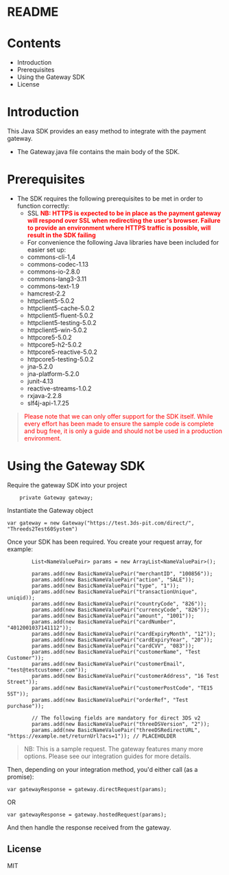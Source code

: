 # README

# Contents
- Introduction
- Prerequisites
- Using the Gateway SDK
- License

# Introduction
This Java SDK provides an easy method to integrate with the payment gateway.
 - The Gateway.java file contains the main body of the SDK.

# Prerequisites
- The SDK requires the following prerequisites to be met in order to function correctly:
    - SSL <span style="color: red">**NB: HTTPS is expected to be in place as the payment gateway will respond over SSL when redirecting the user's browser. Failure to provide an environment where HTTPS traffic is possible, will result in the SDK failing**</span>
    - For convenience the following Java libraries have been included for easier set up:
	- commons-cli-1,4
	- commons-codec-1.13
	- commons-io-2.8.0
	- commons-lang3-3.11
	- commons-text-1.9
	- hamcrest-2.2
	- httpclient5-5.0.2
	- httpclient5-cache-5.0.2
	- httpclient5-fluent-5.0.2
	- httpclient5-testing-5.0.2
	- httpclient5-win-5.0.2
	- httpcore5-5.0.2
	- httpcore5-h2-5.0.2
	- httpcore5-reactive-5.0.2
	- httpcore5-testing-5.0.2
	- jna-5.2.0
	- jna-platform-5.2.0
	- junit-4.13
	- reactive-streams-1.0.2
	- rxjava-2.2.8
	- slf4j-api-1.7.25

> <span style="color: red">Please note that we can only offer support for the SDK itself. While every effort has been made to ensure the sample code is complete and bug free, it is only a guide and should not be used in a production environment.</span>

# Using the Gateway SDK

Require the gateway SDK into your project

```
    private Gateway gateway;
```

Instantiate the Gateway object

```
var gateway = new Gateway("https://test.3ds-pit.com/direct/", "Threeds2Test60System")
```

Once your SDK has been required. You create your request array, for example:
```
        List<NameValuePair> params = new ArrayList<NameValuePair>();

        params.add(new BasicNameValuePair("merchantID", "100856"));
        params.add(new BasicNameValuePair("action", "SALE"));
        params.add(new BasicNameValuePair("type", "1"));
        params.add(new BasicNameValuePair("transactionUnique", uniqid));
        params.add(new BasicNameValuePair("countryCode", "826"));
        params.add(new BasicNameValuePair("currencyCode", "826"));
        params.add(new BasicNameValuePair("amount", "1001"));
        params.add(new BasicNameValuePair("cardNumber", "4012001037141112"));
        params.add(new BasicNameValuePair("cardExpiryMonth", "12"));
        params.add(new BasicNameValuePair("cardExpiryYear", "20"));
        params.add(new BasicNameValuePair("cardCVV", "083"));
        params.add(new BasicNameValuePair("customerName", "Test Customer"));
        params.add(new BasicNameValuePair("customerEmail", "test@testcustomer.com"));
        params.add(new BasicNameValuePair("customerAddress", "16 Test Street"));
        params.add(new BasicNameValuePair("customerPostCode", "TE15 5ST"));
        params.add(new BasicNameValuePair("orderRef", "Test purchase"));

        // The following fields are mandatory for direct 3DS v2
        params.add(new BasicNameValuePair("threeDSVersion", "2"));
        params.add(new BasicNameValuePair("threeDSRedirectURL", "https://example.net/returnUrl?acs=1")); // PLACEHOLDER

```
> NB: This is a sample request. The gateway features many more options. Please see our integration guides for more details.

Then, depending on your integration method, you'd either call (as a promise):

```
var gatewayResponse = gateway.directRequest(params);
```

OR

```
var gatewayResponse = gateway.hostedRequest(params);
```

And then handle the response received from the gateway.

License
----
MIT
